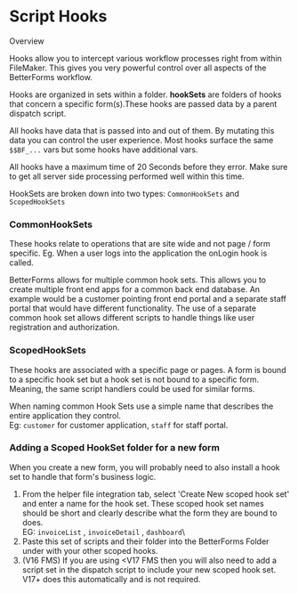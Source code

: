 # Script Hooks

Overview

Hooks allow you to intercept various workflow processes right from within FileMaker. This gives you very powerful control over all aspects of the BetterForms workflow.

Hooks are organized in sets within a folder. **hookSets** are folders of hooks that concern a specific form(s).These hooks are passed data by a parent dispatch script.

All hooks have data that is passed into and out of them. By mutating this data you can control the user experience. Most hooks surface the same `$$BF_...` vars but some hooks have additional vars.

All hooks have a maximum time of 20 Seconds before they error. Make sure to get all server side processing performed well within this time.

HookSets are broken down into two types: `CommonHookSets` and `ScopedHookSets`

### CommonHookSets

These hooks relate to operations that are site wide and not page / form specific. Eg. When a user logs into the application the onLogin hook is called.

BetterForms allows for multiple common hook sets. This allows you to create multiple front end apps for a common back end database. An example would be a customer pointing front end portal and a separate staff portal that would have different functionality. The use of a separate common hook set allows different scripts to handle things like user registration and authorization.

### ScopedHookSets

These hooks are associated with a specific page or pages. A form is bound to a specific hook set but a hook set is not bound to a specific form. Meaning, the same script handlers could be used for similar forms.

When naming common Hook Sets use a simple name that describes the entire application they control.\
Eg: `customer` for customer application, `staff` for staff portal.

### Adding a Scoped HookSet folder for a new form

When you create a new form, you will probably need to also install a hook set to handle that form's business logic.

1. From the helper file integration tab, select 'Create New scoped hook set' and enter a name for the hook set. These scoped hook set names should be short and clearly describe what the form they are bound to does.\
   EG: `invoiceList` , `invoiceDetail` , `dashboard`\\
2. Paste this set of scripts and their folder into the BetterForms Folder under with your other scoped hooks.
3. (V16 FMS) If you are using \<V17 FMS then you will also need to add a script set in the dispatch script to include your new scoped hook set. V17+ does this automatically and is not required.
